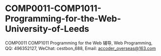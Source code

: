 # COMP0011-COMP1011-Programming-for-the-Web-University-of-Leeds
COMP0011 COMP1011 Programming for the Web 辅导, Web Programming, QQ: 496352127, WeChat: cestbon_688, Email: accoder_overseas@163.com
